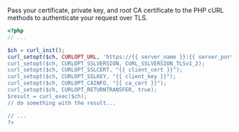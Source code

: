 Pass your certificate, private key, and root CA certificate to the PHP cURL methods to authenticate your request over TLS.

```php
<?php
// ...

$ch = curl_init();
curl_setopt($ch, CURLOPT_URL, 'https://{{ server_name }}:{{ server_port }});
curl_setopt($ch, CURLOPT_SSLVERSION, CURL_SSLVERSION_TLSv1_2);
curl_setopt($ch, CURLOPT_SSLCERT, "{{ client_cert }}");
curl_setopt($ch, CURLOPT_SSLKEY, "{{ client_key }}");
curl_setopt($ch, CURLOPT_CAINFO, "{{ ca_cert }}");
curl_setopt($ch, CURLOPT_RETURNTRANSFER, true);
$result = curl_exec($ch);
// do something with the result...

// ...
?>
```
